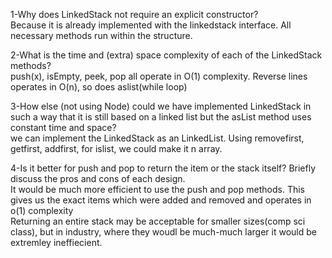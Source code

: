 1-Why does LinkedStack not require an explicit constructor?<br>
Because it is already implemented with the linkedstack interface. All necessary methods run within the structure. 

2-What is the time and (extra) space complexity of each of the LinkedStack methods?<br>
push(x), isEmpty, peek, pop all operate in O(1) complexity. Reverse lines operates in O(n), so does aslist(while loop) <br>


3-How else (not using Node) could we have implemented LinkedStack in such a way that it is still based on a linked list but the asList method uses constant time and space?<br>
we can implement the LinkedStack as an LinkedList. Using removefirst, getfirst, addfirst, for islist, we could make it n array. <br>


4-Is it better for push and pop to return the item or the stack itself? Briefly discuss the pros and cons of each design.<br>
It would be much more efficient to use the push and pop methods. This gives us the exact items which were added and removed and operates in o(1) complexity <br>
Returning an entire stack may be acceptable for smaller sizes(comp sci class), but in industry, where they woudl be much-much larger  it would be extremley 
ineffiecient. 

